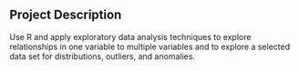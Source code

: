 ## Project Description

Use R and apply exploratory data analysis techniques to explore relationships in one variable to multiple variables and to explore a selected data set for distributions, outliers, and anomalies.
